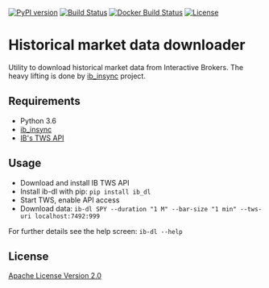[![PyPI version](https://badge.fury.io/py/ib_dl.svg)](https://badge.fury.io/py/ib_dl)
[![Build Status](https://api.travis-ci.org/tibkiss/ib_dl.svg?branch=master)](https://travis-ci.org/tibkiss/ib_dl)
[![Docker Build Status](https://img.shields.io/docker/build/tibkiss/ib_dl.svg)](https://hub.docker.com/r/tibkiss/ib_dl/)
[![License](https://img.shields.io/badge/License-Apache%202.0-blue.svg)](https://opensource.org/licenses/Apache-2.0)

# Historical market data downloader 
Utility to download historical market data from Interactive Brokers.
The heavy lifting is done by [ib_insync](https://github.com/erdewit/ib_insync) project.

## Requirements
 * Python 3.6
 * [ib_insync](https://github.com/erdewit/ib_insync)
 * [IB's TWS API](http://interactivebrokers.github.io)
 
## Usage
 * Download and install IB TWS API
 * Install ib-dl with pip: `pip install ib_dl`
 * Start TWS, enable API access
 * Download data: `ib-dl SPY --duration "1 M" --bar-size "1 min" --tws-uri localhost:7492:999`

For further details see the help screen: `ib-dl --help`

## License
[Apache License Version 2.0](http://www.apache.org/licenses/)
